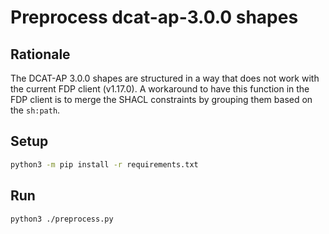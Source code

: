# Preprocess dcat-ap-3.0.0 shapes

## Rationale
The DCAT-AP 3.0.0 shapes are structured in a way that does not work with the current FDP client (v1.17.0). A workaround to have this function in the FDP client is to merge the SHACL constraints by grouping them based on the `sh:path`.

## Setup
```sh
python3 -m pip install -r requirements.txt
```

## Run
```sh
python3 ./preprocess.py
```
